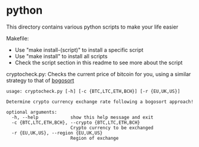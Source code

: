 # python
This directory contains various python scripts to make your life easier

Makefile:

- Use "make install-(script)" to install a specific script
- Use "make install" to install all scripts
- Check the script section in this readme to see more about the script

cryptocheck.py:
Checks the current price of bitcoin for you, using a similar strategy to that of [bogosort](https://en.wikipedia.org/wiki/Bogosort)

```
usage: cryptocheck.py [-h] [-c {BTC,LTC,ETH,BCH}] [-r {EU,UK,US}]

Determine crypto currency exchange rate following a bogosort approach!

optional arguments:
  -h, --help            show this help message and exit
  -c {BTC,LTC,ETH,BCH}, --crypto {BTC,LTC,ETH,BCH}
                        Crypto currency to be exchanged
  -r {EU,UK,US}, --region {EU,UK,US}
                    	Region of exchange
```	
